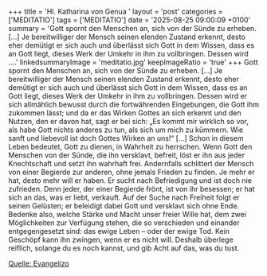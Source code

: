 +++
title = 'Hl. Katharina von Genua  '
layout = 'post'
categories = ['MEDITATIO']
tags = ['MEDITATIO']
date = '2025-08-25 09:00:09 +0100'
summary = 'Gott spornt den Menschen an, sich von der Sünde zu erheben. [...] Je bereitwilliger der Mensch seinen elenden Zustand erkennt, desto eher demütigt er sich auch und überlässt sich Gott in dem Wissen, dass es an Gott liegt, dieses Werk der Umkehr in ihm zu vollbringen. Dessen wird ....'
linkedsummaryImage = 'meditatio.jpg'
keepImageRatio = 'true'
+++
   Gott spornt den Menschen an, sich von der Sünde zu erheben. [...] Je bereitwilliger der Mensch seinen elenden Zustand erkennt, desto eher demütigt er sich auch und überlässt sich Gott in dem Wissen, dass es an Gott liegt, dieses Werk der Umkehr in ihm zu vollbringen. Dessen wird er sich allmählich bewusst durch die fortwährenden Eingebungen, die Gott ihm zukommen lässt; und da er das Wirken Gottes an sich erkennt und den Nutzen, den er davon hat, sagt er bei sich: „Es kommt mir wirklich so vor, als habe Gott nichts anderes zu tun, als sich um mich zu kümmern.<!--more--> Wie sanft und liebevoll ist doch Gottes Wirken an uns!“ [...]
Schon in diesem Leben bedeutet, Gott zu dienen, in Wahrheit zu herrschen. Wenn Gott den Menschen von der Sünde, die ihn versklavt, befreit, löst er ihn aus jeder Knechtschaft und setzt ihn wahrhaft frei. Andernfalls schlittert der Mensch von einer Begierde zur anderen, ohne jemals Frieden zu finden. Je mehr er hat, desto mehr will er haben. Er sucht nach Befriedigung und ist doch nie zufrieden. Denn jeder, der einer Begierde frönt, ist von ihr besessen; er hat sich an das, was er liebt, verkauft. Auf der Suche nach Freiheit folgt er seinen Gelüsten; er beleidigt dabei Gott und versklavt sich ohne Ende.
Bedenke also, welche Stärke und Macht unser freier Wille hat, dem zwei Möglichkeiten zur Verfügung stehen, die so verschieden und einander entgegengesetzt sind: das ewige Leben – oder der ewige Tod. Kein Geschöpf kann ihn zwingen, wenn er es nicht will. Deshalb überlege reiflich, solange du es noch kannst, und gib Acht auf das, was du tust.



[Quelle: Evangelizo](https://evangeliumtagfuertag.org/DE/gospel)

